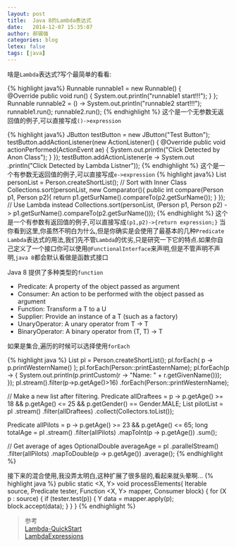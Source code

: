 ```yaml
---
layout: post
title:  Java 8的Lambda表达式
date:   2014-12-07 15:35:07
author: 郝锡强
categories: blog
letex: false
tags: [java]
---
```

啥是`Lambda`表达式?写个最简单的看看:

{% highlight java%}
Runnable runnable1 = new Runnable() {	
	@Override
	public void run() {
		System.out.println("runnable1 start!!!");
	}
};
Runnable runnable2 = () -> System.out.println("runnable2 start!!!");
runnable1.run();
runnable2.run();
{% endhighlight %}
这个是一个无参数无返回值的例子,可以直接写成`()->expression`
<!-- more -->
{% highlight java%}
JButton testButton = new JButton("Test Button");
testButton.addActionListener(new ActionListener() {
	@Override
	public void actionPerformed(ActionEvent ae) {
		System.out.println("Click Detected by Anon Class");
	}
});
testButton.addActionListener(e -> System.out
		.println("Click Detected by Lambda Listner"));
{% endhighlight %}
这个是一个有参数无返回值的例子,可以直接写成`e->expression`
{% highlight java%}
List<Person> personList = Person.createShortList();
// Sort with Inner Class
Collections.sort(personList, new Comparator<Person>(){
  public int compare(Person p1, Person p2){
    return p1.getSurName().compareTo(p2.getSurName());
  }
});
// Use Lambda instead
Collections.sort(personList, (Person p1, Person p2) -> p1.getSurName().compareTo(p2.getSurName()));
{% endhighlight %}
这个是一个有参数有返回值的例子,可以直接写成`(p1,p2)->{return expression;}`
当你看到这里,你虽然不明白为什么,但是你确实是会使用了最基本的几种`Predicate` `Lambda`表达式的用法,我们先不管`Lambda`的优劣,只是研究一下它的特点.如果你自己定义了一个接口你可以使用`@FunctionalInterface`来声明,但是不管声明不声明,`java 8`都会默认看做是函数式接口

Java 8 提供了多种类型的`function`

* Predicate: A property of the object passed as argument
* Consumer: An action to be performed with the object passed as argument
* Function: Transform a T to a U
* Supplier: Provide an instance of a T (such as a factory)
* UnaryOperator: A unary operator from T -> T
* BinaryOperator: A binary operator from (T, T) -> T

如果是集合,遍历的时候可以选择使用`forEach`

{% highlight java %}
List<Person> pl = Person.createShortList();
pl.forEach( p -> p.printWesternName() );
pl.forEach(Person::printEasternName);
pl.forEach(p -> { System.out.println(p.printCustom(r -> "Name: " + r.getGivenName())); });
pl.stream().filter(p->p.getAge()>16)
  .forEach(Person::printWesternName);

// Make a new list after filtering.
Predicate<Person> allDraftees = p -> p.getAge() >= 18 && p.getAge() <= 25 && p.getGender() == Gender.MALE;
List<Person> pilotList = pl
        .stream()
        .filter(allDraftees)
        .collect(Collectors.toList());

Predicate<Person> allPilots = p -> p.getAge() >= 23 && p.getAge() <= 65;
long totalAge = pl
        .stream()
        .filter(allPilots)
        .mapToInt(p -> p.getAge())
        .sum();

// Get average of ages
OptionalDouble averageAge = pl
        .parallelStream()
        .filter(allPilots)
        .mapToDouble(p -> p.getAge())
        .average();
{% endhighlight %}

接下来的混合使用,我没弄太明白,这种扩展了很多层的,看起来就头晕啊...
{% highlight java %}
public static <X, Y> void processElements(
    Iterable<X> source,
    Predicate<X> tester,
    Function <X, Y> mapper,
    Consumer<Y> block) {
    for (X p : source) {
        if (tester.test(p)) {
            Y data = mapper.apply(p);
            block.accept(data);
        }
    }
}
{% endhighlight %}

>参考<br />
[Lambda-QuickStart](http://www.oracle.com/webfolder/technetwork/tutorials/obe/java/Lambda-QuickStart/index.html)<br />
[LambdaExpressions](https://docs.oracle.com/javase/tutorial/java/javaOO/lambdaexpressions.html)
